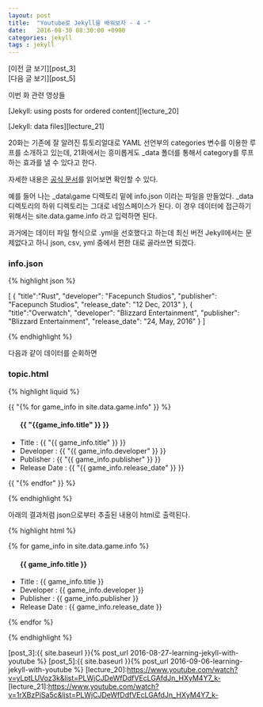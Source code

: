 ```yaml
---
layout: post
title:  "Youtube로 Jekyll을 배워보자 - 4 -"
date:   2016-08-30 08:30:00 +0900
categories: jekyll
tags : jekyll
---
```

[이전 글 보기][post_3]  
[다음 글 보기][post_5]  

이번 화 관련 영상들

[Jekyll: using posts for ordered content][lecture_20]

[Jekyll: data files][lecture_21]

20화는 기존에 잘 알려진 튜토리얼대로 YAML 선언부의 categories 변수를 이용한 루프를 소개하고 있는데, 21화에서는 흥미롭게도 \_data 폴더를 통해서 category를 루프하는 효과를 낼 수 있다고 한다.

자세한 내용은 [공식 문서](https://jekyllrb.com/docs/datafiles/)를 읽어보면 확인할 수 있다.

예를 들어 나는 \_data\game 디렉토리  밑에 info.json 이라는 파일을 만들었다. \_data 디렉토리의 하위 디렉토리는 그대로 네임스페이스가 된다. 이 경우 데이터에 접근하기 위해서는 site.data.game.info 라고 입력하면 된다.

과거에는 데이터 파일 형식으로 .yml을 선호했다고 하는데 최신 버전 Jekyll에서는 문제없다고 하니 json, csv, yml 중에서 편한 대로 골라쓰면 되겠다.


### info.json

{% highlight json %}

[
  {
    "title":"Rust",
    "developer": "Facepunch Studios",
    "publisher": "Facepunch Studios",
    "release_date": "12 Dec, 2013"
  },
  {
    "title":"Overwatch",
    "developer": "Blizzard Entertainment",
    "publisher": "Blizzard Entertainment",
    "release_date": "24, May, 2016"
  }
]


{% endhighlight %}

다음과 같이 데이터를 순회하면

### topic.html

{% highlight liquid %}

{{ "{% for game_info in site.data.game.info" }} %}
  <ul><h4 class="post-sub-title">{{ "{{game_info.title" }} }}</h4>
    <li>Title : {{ "{{ game_info.title" }} }}</li>
    <li>Developer : {{ "{{ game_info.developer" }} }}</li>
    <li>Publisher : {{ "{{ game_info.publisher" }} }}</li>
    <li>Release Date : {{ "{{ game_info.release_date" }} }}</li>
  </ul>
{{ "{% endfor" }} %}

{% endhighlight %}

아래의 결과처럼 json으로부터 추출된 내용이 html로 출력된다.

{% highlight html %}

{% for game_info in site.data.game.info %}
  <ul><h4 class="post-sub-title">{{ game_info.title }}</h4>
    <li>Title : {{ game_info.title }}</li>
    <li>Developer : {{ game_info.developer }}</li>
    <li>Publisher : {{ game_info.publisher }}</li>
    <li>Release Date : {{ game_info.release_date }}</li>
  </ul>
{% endfor %}

{% endhighlight %}

[post_3]:{{ site.baseurl }}{% post_url 2016-08-27-learning-jekyll-with-youtube %}
[post_5]:{{ site.baseurl }}{% post_url 2016-09-06-learning-jekyll-with-youtube %}
[lecture_20]:https://www.youtube.com/watch?v=yLptLUVoz3k&list=PLWjCJDeWfDdfVEcLGAfdJn_HXyM4Y7_k-
[lecture_21]:https://www.youtube.com/watch?v=1rXBzPiSa5c&list=PLWjCJDeWfDdfVEcLGAfdJn_HXyM4Y7_k-
